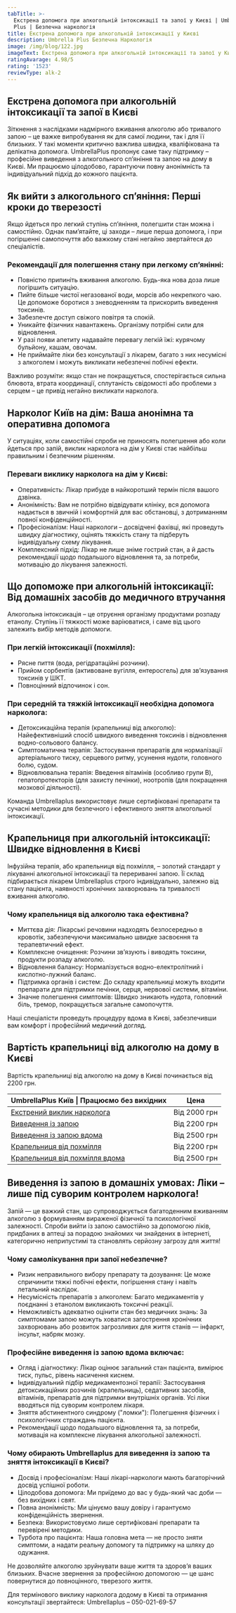 ```yaml
---
tabTitle: >-
  Екстрена допомога при алкогольній інтоксикації та запої у Києві | Umbrella
  Plus | Безпечна наркологія
title: Екстрена допомога при алкогольній інтоксикації у Києві
description: Umbrella Plus Безпечна Наркологія
image: /img/blog/122.jpg
imageText: Екстрена допомога при алкогольній інтоксикації та запої у Києві
ratingAvarage: 4.98/5
rating: '1523'
reviewType: alk-2
---
```


## Екстрена допомога при алкогольній інтоксикації та запої в Києві

Зіткнення з наслідками надмірного вживання алкоголю або тривалого запою – це важке випробування як для самої людини, так і для її близьких. У такі моменти критично важлива швидка, кваліфікована та делікатна допомога. UmbrellaPlus пропонує саме таку підтримку – професійне виведення з алкогольного сп’яніння та запою на дому в Києві. Ми працюємо цілодобово, гарантуючи повну анонімність та індивідуальний підхід до кожного пацієнта.

## Як вийти з алкогольного сп’яніння: Перші кроки до тверезості

Якщо йдеться про легкий ступінь сп’яніння, полегшити стан можна і самостійно. Однак пам’ятайте, ці заходи – лише перша допомога, і при погіршенні самопочуття або важкому стані негайно звертайтеся до спеціалістів.

### Рекомендації для полегшення стану при легкому сп’янінні:

* Повністю припиніть вживання алкоголю. Будь-яка нова доза лише погіршить ситуацію. 
* Пийте більше чистої негазованої води, морсів або некрепкого чаю. Це допоможе боротися з зневодненням та прискорить виведення токсинів. 
* Забезпечте доступ свіжого повітря та спокій. 
* Уникайте фізичних навантажень. Організму потрібні сили для відновлення. 
* У разі появи апетиту надавайте перевагу легкій їжі: курячому бульйону, кашам, овочам. 
* Не приймайте ліки без консультації з лікарем, багато з них несумісні з алкоголем і можуть викликати небезпечні побічні ефекти. 

Важливо розуміти: якщо стан не покращується, спостерігається сильна блювота, втрата координації, сплутаність свідомості або проблеми з серцем – це привід негайно викликати нарколога.

## Нарколог Київ на дім: Ваша анонімна та оперативна допомога

У ситуаціях, коли самостійні спроби не приносять полегшення або коли йдеться про запій, виклик нарколога на дім у Києві стає найбільш правильним і безпечним рішенням.

### Переваги виклику нарколога на дім у Києві:

* Оперативність: Лікар прибуде в найкоротший термін після вашого дзвінка. 
* Анонімність: Вам не потрібно відвідувати клініку, вся допомога надається в звичній і комфортній для вас обстановці, з дотриманням повної конфіденційності. 
* Професіоналізм: Наші наркологи – досвідчені фахівці, які проведуть швидку діагностику, оцінять тяжкість стану та підберуть індивідуальну схему лікування. 
* Комплексний підхід: Лікар не лише зніме гострий стан, а й дасть рекомендації щодо подальшого відновлення та, за потреби, мотивацію до лікування залежності. 

## Що допоможе при алкогольній інтоксикації: Від домашніх засобів до медичного втручання

Алкогольна інтоксикація – це отруєння організму продуктами розпаду етанолу. Ступінь її тяжкості може варіюватися, і саме від цього залежить вибір методів допомоги.

### При легкій інтоксикації (похмілля):

* Рясне пиття (вода, регідратаційні розчини). 
* Прийом сорбентів (активоване вугілля, ентеросгель) для зв’язування токсинів у ШКТ. 
* Повноцінний відпочинок і сон. 

### При середній та тяжкій інтоксикації необхідна допомога нарколога:

* Детоксикаційна терапія (крапельниці від алкоголю): Найефективніший спосіб швидкого виведення токсинів і відновлення водно-сольового балансу. 
* Симптоматична терапія: Застосування препаратів для нормалізації артеріального тиску, серцевого ритму, усунення нудоти, головного болю, судом. 
* Відновлювальна терапія: Введення вітамінів (особливо групи B), гепатопротекторів (для захисту печінки), ноотропів (для покращення мозкової діяльності). 

Команда Umbrellaplus використовує лише сертифіковані препарати та сучасні методики для безпечного і ефективного зняття алкогольної інтоксикації.

## Крапельниця при алкогольній інтоксикації: Швидке відновлення в Києві

Інфузійна терапія, або крапельниця від похмілля, – золотий стандарт у лікуванні алкогольної інтоксикації та перериванні запою. Її склад підбирається лікарем Umbrellaplus строго індивідуально, залежно від стану пацієнта, наявності хронічних захворювань та тривалості вживання алкоголю.

### Чому крапельниця від алкоголю така ефективна?

* Миттєва дія: Лікарські речовини надходять безпосередньо в кровотік, забезпечуючи максимально швидке засвоєння та терапевтичний ефект. 
* Комплексне очищення: Розчини зв’язують і виводять токсини, продукти розпаду алкоголю. 
* Відновлення балансу: Нормалізується водно-електролітний і кислотно-лужний баланс. 
* Підтримка органів і систем: До складу крапельниці можуть входити препарати для підтримки печінки, серця, нервової системи, вітаміни. 
* Значне полегшення симптомів: Швидко зникають нудота, головний біль, тремор, покращується загальне самопочуття. 

Наші спеціалісти проведуть процедуру вдома в Києві, забезпечивши вам комфорт і професійний медичний догляд.

## Вартість крапельниці від алкоголю на дому в Києві

Вартість крапельниці від алкоголю на дому в Києві починається від 2200 грн.

| UmbrellaPlus Київ \| Працюємо без вихідних                                                                | Цена         |
| --------------------------------------------------------------------------------------------------------- | ------------ |
| [Екстрений виклик нарколога](https://umbrella-plus.com.ua/uk/blog/narcolog-na-dom-kiev-ua/)               | Від 2000 грн |
| [Виведення із запою](https://umbrella-plus.com.ua/uk/kiev/vivod-iz-zapoia-kiev-ua/)                       | Від 2200 грн |
| [Виведення із запою вдома](https://umbrella-plus.com.ua/uk/kiev/vivod-iz-zapoia-na-domy-kiev-ua/)         | Від 2500 грн |
| [Крапельниця від похмілля](https://umbrella-plus.com.ua/uk/kiev/kapelnica_ot_alkogola_kiev/)              | Від 2200 грн |
| [Крапельниця від похмілля вдома](https://umbrella-plus.com.ua/uk/kiev/kapelnica_ot_alkogola_na_dom_kiev/) | Від 2500 грн |

## Виведення із запою в домашніх умовах: Ліки – лише під суворим контролем нарколога!

Запій — це важкий стан, що супроводжується багатоденним вживанням алкоголю з формуванням вираженої фізичної та психологічної залежності. Спроби вийти із запою самостійно за допомогою ліків, придбаних в аптеці за порадою знайомих чи знайдених в інтернеті, категорично неприпустимі та становлять серйозну загрозу для життя!

### Чому самолікування при запої небезпечне?

* Ризик неправильного вибору препарату та дозування: Це може спричинити тяжкі побічні ефекти, погіршення стану і навіть летальний наслідок. 
* Несумісність препаратів з алкоголем: Багато медикаментів у поєднанні з етанолом викликають токсичні реакції. 
* Неможливість адекватно оцінити стан без медичних знань: За симптомами запою можуть ховатися загострення хронічних захворювань або розвиток загрозливих для життя станів — інфаркт, інсульт, набряк мозку. 

### Професійне виведення із запою вдома включає:

* Огляд і діагностику: Лікар оцінює загальний стан пацієнта, вимірює тиск, пульс, рівень насичення киснем. 
* Індивідуальний підбір медикаментозної терапії: Застосування детоксикаційних розчинів (крапельниць), седативних засобів, вітамінів, препаратів для підтримки внутрішніх органів. Усі ліки вводяться під суворим контролем лікаря. 
* Зняття абстинентного синдрому ("ломки"): Полегшення фізичних і психологічних страждань пацієнта. 
* Рекомендації щодо подальшого відновлення та, за потреби, мотивація на комплексне лікування алкогольної залежності. 

### Чому обирають Umbrellaplus для виведення із запою та зняття інтоксикації в Києві?

* Досвід і професіоналізм: Наші лікарі-наркологи мають багаторічний досвід успішної роботи. 
* Цілодобова допомога: Ми приїдемо до вас у будь-який час доби — без вихідних і свят. 
* Повна анонімність: Ми цінуємо вашу довіру і гарантуємо конфіденційність звернення. 
* Безпека: Використовуємо лише сертифіковані препарати та перевірені методики. 
* Турбота про пацієнта: Наша головна мета — не просто зняти симптоми, а надати реальну допомогу та підтримку на шляху до одужання. 

Не дозволяйте алкоголю зруйнувати ваше життя та здоров’я ваших близьких.
 Вчасне звернення за професійною допомогою — це шанс повернутися до повноцінного, тверезого життя.

Для термінового виклику нарколога додому в Києві та отримання консультації звертайтеся:
Umbrellaplus – 050-021-69-57
